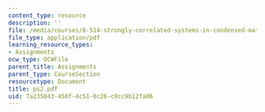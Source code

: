 ```yaml
---
content_type: resource
description: ''
file: /media/courses/8-514-strongly-correlated-systems-in-condensed-matter-physics-fall-2003/7a235043450f4c510c26c9cc9b12fa06_ps2.pdf
file_type: application/pdf
learning_resource_types:
- Assignments
ocw_type: OCWFile
parent_title: Assignments
parent_type: CourseSection
resourcetype: Document
title: ps2.pdf
uid: 7a235043-450f-4c51-0c26-c9cc9b12fa06
---
```

